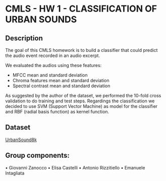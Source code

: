# CMLS - HW 1 - CLASSIFICATION OF URBAN SOUNDS

## Description

The goal of this CMLS homework is to build a classifier that could predict the audio event recorded in an audio excerpt. 

We evaluated the audios using these features:

- MFCC mean and standard deviation
- Chroma features mean and standard deviation
- Spectral contrast mean and standard deviation

As suggested by the author of the dataset, we performed the 10-fold cross validation to do training and test steps.
Regardings the classification we decided to use SVM (Support Vector Machine) as model for the classifier and RBF (radial basis function) as kernel function.

## Dataset
[UrbanSound8k](https://www.kaggle.com/chrisfilo/urbansound8k)

## Group components:
•	Giovanni Zanocco
•	Elisa Castelli
•	Antonio Rizzitiello
•	Emanuele Intagliata

